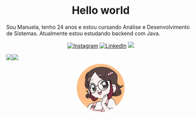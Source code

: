 <!--título-->
<div align="center">

# Hello world

</div>
<!--apresentação-->

Sou Manuela, tenho 24 anos e estou cursando Análise e Desenvolvimento de Sistemas. Atualmente estou estudando backend com Java.

<!-- links -->
<div align="center">

[![Instagram](https://img.shields.io/badge/Instagram-E4405F?style=for-the-badge&logo=instagram&logoColor=white)](https://www.instagram.com/manuboorba/)
[![LinkedIn](https://img.shields.io/badge/LinkedIn-0077B5?style=for-the-badge&logo=linkedin&logoColor=white)](https://www.linkedin.com/in/manuboorba/)
<a href="mailto:manuelaborbadev@gmail.com"><img src="https://img.shields.io/badge/-Gmail-%23333?style=for-the-badge&logo=gmail&logoColor=white" target="_blank"></a>

</div>

<!--GitHub Status-->
<div align="center">
  <div style="display: flex; align-items: flex-start;">
    <img src="https://github-readme-stats.vercel.app/api?username=manuboorba&theme=gotham&show_icons=true"/>
    <img src="https://github-readme-stats.vercel.app/api/top-langs/?username=manuboorba&theme=gotham&layout=compact"/>
  </div>
</div>

<!-- gif -->
<div align="center" style="display: flex; justify-content: center; padding: 10px">
    <img  style="height: 128px; border-radius: 50%;" src="https://github.com/manuboorba/manuboorba/blob/main/gif%202.gif?raw=true">
</div>
